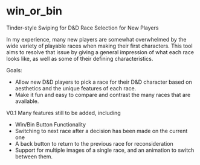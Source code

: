 # win_or_bin
Tinder-style Swiping for D&amp;D Race Selection for New Players

In my experience, many new players are somewhat overwhelmed by the wide variety of playable races when making their first characters. This tool aims to resolve that issue by giving a general impression of what each race looks like, as well as some of their defining characteristics.

Goals:
- Allow new D&D players to pick a race for their D&D character based on aesthetics and the unique features of each race.
- Make it fun and easy to compare and contrast the many races that are available.

V0.1
Many features still to be added, including
- Win/Bin Button Functionality
- Switching to next race after a decision has been made on the current one
- A back button to return to the previous race for reconsideration
- Support for multiple images of a single race, and an animation to switch between them.
